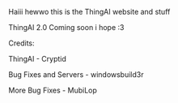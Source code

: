 Haiii hewwo this is the ThingAI website and stuff

ThingAI 2.0 Coming soon i hope :3

Credits:

ThingAI - Cryptid

Bug Fixes and Servers - windowsbuild3r

More Bug Fixes - MubiLop
